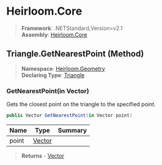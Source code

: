 # Heirloom.Core

> **Framework**: .NETStandard,Version=v2.1  
> **Assembly**: [Heirloom.Core][0]

## Triangle.GetNearestPoint (Method)

> **Namespace**: [Heirloom.Geometry][0]  
> **Declaring Type**: [Triangle][1]

### GetNearestPoint(in Vector)

Gets the closest point on the triangle to the specified point.

```cs
public Vector GetNearestPoint(in Vector point)
```

| Name  | Type        | Summary |
|-------|-------------|---------|
| point | [Vector][2] |         |

> **Returns** - [Vector][2]

[0]: ../../../Heirloom.Core.md
[1]: ../Triangle.md
[2]: ../../Heirloom/Vector.md

